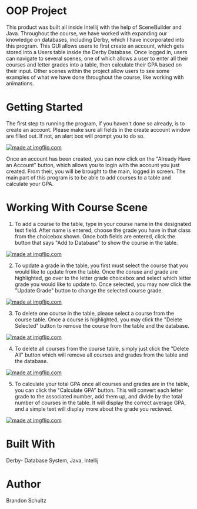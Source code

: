 # OOP Project
This product was built all inside Intellij with the help of SceneBuilder and Java. Throughout the course, we have worked with
expanding our knowledge on databases, including Derby, which I have incorporated into this program. This GUI allows users to first
create an account, which gets stored into a Users table inside the Derby Database. Once logged in, users can navigate to several scenes,
one of which allows a user to enter all their courses and letter grades into a table, then calculate their GPA based on their input.
Other scenes within the project allow users to see some examples of what we have done throughout the course, like working with animations.



# Getting Started

The first step to running the program, if you haven't done so already, is to create an account. Please make sure all fields in the create account window are filled out. If not, an alert box will prompt you to do so.

<a href="https://imgflip.com/gif/2ohmm2"><img src="https://i.imgflip.com/2ohmm2.gif" title="made at imgflip.com"/></a>

Once an account has been created,
you can now click on the "Already Have an Account" button, which allows you to login with the account you just created. From their,
you will be brought to the main, logged in screen. The main part of this program is to be able to add courses to a table and calculate your GPA.

# Working With Course Scene
1) To add a course to the table, type in your course name in the designated text field. After name is entered, choose the grade you have in that class from the choicebox shown. Once both fields are entered, click the button that says "Add to Database" to show the course in the table.

<a href="https://imgflip.com/gif/2nz3gx"><img src="https://i.imgflip.com/2nz3gx.gif" title="made at imgflip.com"/></a>

2) To update a grade in the table, you first must select the course that you would like to update from the table. Once the coruse and grade are highlighted, go over to the letter grade choicebox and select which letter grade you would like to update to. Once selected, you may now click the "Update Grade" button to change the selected course grade.

<a href="https://imgflip.com/gif/2nz3v1"><img src="https://i.imgflip.com/2nz3v1.gif" title="made at imgflip.com"/></a>

3) To delete one course in the table, please select a course from the course table. Once a course is highlighted, you may click the "Delete Selected" button to remove the course from the table and the database.

<a href="https://imgflip.com/gif/2nz428"><img src="https://i.imgflip.com/2nz428.gif" title="made at imgflip.com"/></a>

4) To delete all courses from the course table, simply just click the "Delete All" button which will remove all courses and grades from the table and the database.

<a href="https://imgflip.com/gif/2nz44u"><img src="https://i.imgflip.com/2nz44u.gif" title="made at imgflip.com"/></a>

5) To calculate your total GPA once all courses and grades are in the table, you can click the "Calculate GPA" button. This will convert each letter grade to the associated number, add them up, and divide by the total number of courses in the table. It will display the correct average GPA, and a simple text will display more about the grade you recieved.

<a href="https://imgflip.com/gif/2nz4b1"><img src="https://i.imgflip.com/2nz4b1.gif" title="made at imgflip.com"/></a>




# Built With

Derby- Database System, 
Java, 
Intellij

# Author

Brandon Schultz
